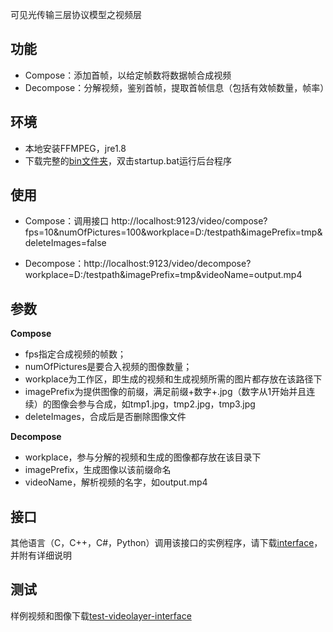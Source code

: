 ﻿可见光传输三层协议模型之视频层

## 功能
- Compose：添加首帧，以给定帧数将数据帧合成视频
- Decompose：分解视频，鉴别首帧，提取首帧信息（包括有效帧数量，帧率）


## 环境
- 本地安装FFMPEG，jre1.8
- 下载完整的[bin文件夹](https://github.com/SuperAbee/Mailman/tree/master/bin)，双击startup.bat运行后台程序

## 使用
- Compose：调用接口 http://localhost:9123/video/compose?fps=10&numOfPictures=100&workplace=D:/testpath&imagePrefix=tmp&deleteImages=false

- Decompose：http://localhost:9123/video/decompose?workplace=D:/testpath&imagePrefix=tmp&videoName=output.mp4

## 参数
**Compose**
- fps指定合成视频的帧数；
- numOfPictures是要合入视频的图像数量；
- workplace为工作区，即生成的视频和生成视频所需的图片都存放在该路径下
- imagePrefix为提供图像的前缀，满足前缀+数字+.jpg（数字从1开始并且连续）的图像会参与合成，如tmp1.jpg，tmp2.jpg，tmp3.jpg
- deleteImages，合成后是否删除图像文件

**Decompose**
- workplace，参与分解的视频和生成的图像都存放在该目录下
- imagePrefix，生成图像以该前缀命名
- videoName，解析视频的名字，如output.mp4

## 接口
其他语言（C，C++，C#，Python）调用该接口的实例程序，请下载[interface](https://github.com/SuperAbee/Mailman/tree/master/interface)，并附有详细说明

## 测试
样例视频和图像下载[test-videolayer-interface](https://github.com/SuperAbee/Mailman/tree/master/interface/test-videolayer-interface)



